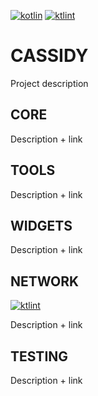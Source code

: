 [![kotlin](https://img.shields.io/badge/code-Kotlin-blueviolet?style=flat-square)](https://kotlinlang.org/docs/reference/android-overview.html)
[![ktlint](https://img.shields.io/badge/code%20style-%E2%9D%A4-FF4081.svg?style=flat-square)](https://ktlint.github.io)

# CASSIDY
Project description
## CORE
Description + link
## TOOLS
Description + link
## WIDGETS
Description + link
## NETWORK
[![ktlint](https://img.shields.io/badge/dependency-OkHttp3-blue?style=flat-square)](https://github.com/square/okhttp)

Description + link
## TESTING
Description + link
